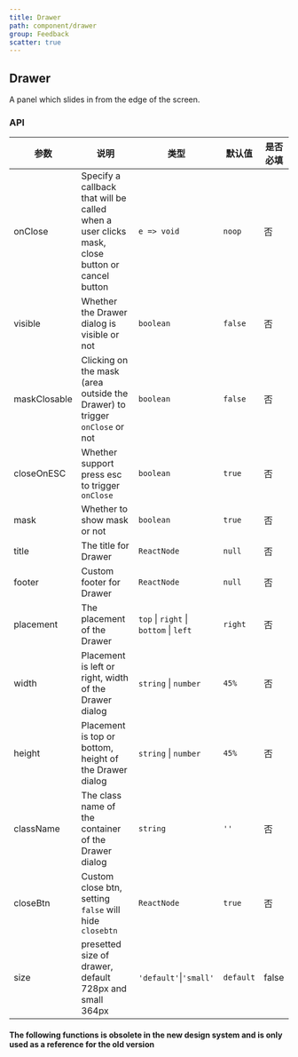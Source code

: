```yaml
---
title: Drawer
path: component/drawer
group: Feedback
scatter: true
---
```


## Drawer

A panel which slides in from the edge of the screen.

<!-- demo-slot-1 -->
<!-- demo-slot-2 -->
<!-- demo-slot-3 -->

### API

| 参数         | 说明                                                                                          | 类型                                   | 默认值    | 是否必填 |
| ------------ | --------------------------------------------------------------------------------------------- | -------------------------------------- | --------- | -------- |
| onClose      | Specify a callback that will be called when a user clicks mask, close button or cancel button | `e => void`                            | `noop`    | 否       |
| visible      | Whether the Drawer dialog is visible or not                                                   | `boolean`                              | `false`   | 否       |
| maskClosable | Clicking on the mask (area outside the Drawer) to trigger `onClose` or not                    | `boolean`                              | `false`   | 否       |
| closeOnESC   | Whether support press esc to trigger `onClose`                                                | `boolean`                              | `true`    | 否       |
| mask         | Whether to show mask or not                                                                   | `boolean`                              | `true`    | 否       |
| title        | The title for Drawer                                                                          | `ReactNode`                            | `null`    | 否       |
| footer       | Custom footer for Drawer                                                                      | `ReactNode`                            | `null`    | 否       |
| placement    | The placement of the Drawer                                                                   | `top` \| `right` \| `bottom` \| `left` | `right`   | 否       |
| width        | Placement is left or right, width of the Drawer dialog                                        | `string` \| `number`                   | `45%`     | 否       |
| height       | Placement is top or bottom, height of the Drawer dialog                                       | `string` \| `number`                   | `45%`     | 否       |
| className    | The class name of the container of the Drawer dialog                                          | `string`                               | `''`      | 否       |
| closeBtn     | Custom close btn, setting `false` will hide `closebtn`                                        | `ReactNode`                            | `true`    | 否       |
| size         | presetted size of drawer, default 728px and small 364px                                       | `'default'`\|`'small'`                 | `default` | false    |

#### The following functions is obsolete in the new design system and is only used as a reference for the old version

<!-- demo-slot-4 -->
